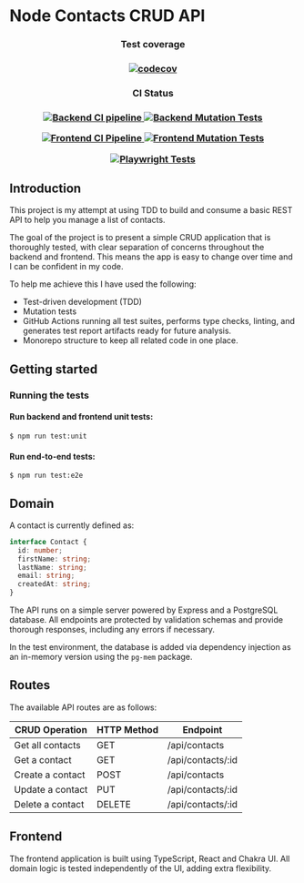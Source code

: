 # Node Contacts CRUD API

<div align="center">
  <h3>Test coverage<h3>

  <a href="https://codecov.io/github/simonrevill/node-contacts-crud-api">
    <img src="https://codecov.io/github/simonrevill/node-contacts-crud-api/branch/main/graph/badge.svg?token=QTB4X3Y34Y" alt="codecov"/>
  </a>

  <h3>CI Status<h3>

  <p align="center">
    <a href="https://github.com/simonrevill/node-contacts-crud-api/actions/workflows/backend_qa.yml">
      <img src="https://github.com/simonrevill/node-contacts-crud-api/actions/workflows/backend_qa.yml/badge.svg?branch=main" alt="Backend CI pipeline"/>
    </a>
    <a href="https://github.com/simonrevill/node-contacts-crud-api/actions/workflows/backend_qa_mutation.yml">
      <img src="https://github.com/simonrevill/node-contacts-crud-api/actions/workflows/backend_qa_mutation.yml/badge.svg" alt="Backend Mutation Tests"/>
    </a>
  </p>

  <p align="center">
    <a href="https://github.com/simonrevill/node-contacts-crud-api/actions/workflows/frontend_qa.yml">
      <img src="https://github.com/simonrevill/node-contacts-crud-api/actions/workflows/frontend_qa.yml/badge.svg" alt="Frontend CI Pipeline"/>
    </a>
    <a href="https://github.com/simonrevill/node-contacts-crud-api/actions/workflows/frontend_qa_mutation.yml">
      <img src="https://github.com/simonrevill/node-contacts-crud-api/actions/workflows/frontend_qa_mutation.yml/badge.svg" alt="Frontend Mutation Tests"/>
    </a>
  </p>
  
  <p align="center">
    <a href="https://github.com/simonrevill/node-contacts-crud-api/actions/workflows/e2e_qa.yml">
      <img src="https://github.com/simonrevill/node-contacts-crud-api/actions/workflows/e2e_qa.yml/badge.svg" alt="Playwright Tests"/>
    </a>
  </p>
</div>

## Introduction

This project is my attempt at using TDD to build and consume a basic REST API to help you manage a list of contacts.

The goal of the project is to present a simple CRUD application that is thoroughly tested, with clear separation of concerns throughout the backend and frontend. This means the app is easy to change over time and I can be confident in my code.

To help me achieve this I have used the following:

- Test-driven development (TDD)
- Mutation tests
- GitHub Actions running all test suites, performs type checks, linting, and generates test report artifacts ready for future analysis.
- Monorepo structure to keep all related code in one place.

## Getting started

### Running the tests

#### Run backend and frontend unit tests:

```shell
$ npm run test:unit
```

#### Run end-to-end tests:

```shell
$ npm run test:e2e
```

## Domain

A contact is currently defined as:

```ts
interface Contact {
  id: number;
  firstName: string;
  lastName: string;
  email: string;
  createdAt: string;
}
```

The API runs on a simple server powered by Express and a PostgreSQL database. All endpoints are protected by validation schemas and provide thorough responses, including any errors if necessary.

In the test environment, the database is added via dependency injection as an in-memory version using the `pg-mem` package.

## Routes

The available API routes are as follows:

| CRUD Operation   | HTTP Method | Endpoint          |
| ---------------- | ----------- | ----------------- |
| Get all contacts | GET         | /api/contacts     |
| Get a contact    | GET         | /api/contacts/:id |
| Create a contact | POST        | /api/contacts     |
| Update a contact | PUT         | /api/contacts/:id |
| Delete a contact | DELETE      | /api/contacts/:id |

## Frontend

The frontend application is built using TypeScript, React and Chakra UI. All domain logic is tested independently of the UI, adding extra flexibility.
